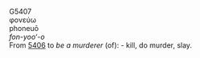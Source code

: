 G5407  
φονεύω  
phoneuō  
*fon-yoo‘-o*  
From [5406](g5406) to *be* *a* *murderer* (of): - kill, do murder,
slay.  
